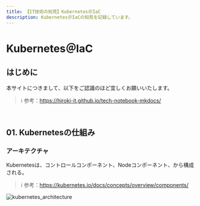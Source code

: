 ```yaml
---
title: 【IT技術の知見】Kubernetes＠IaC
description: Kubernetes＠IaCの知見を記録しています。
---
```


# Kubernetes＠IaC

## はじめに

本サイトにつきまして、以下をご認識のほど宜しくお願いいたします。

> ℹ️ 参考：https://hiroki-it.github.io/tech-notebook-mkdocs/

<br>

## 01. Kubernetesの仕組み

### アーキテクチャ

Kubernetesは、コントロールコンポーネント、Nodeコンポーネント、から構成される。

> ℹ️ 参考：https://kubernetes.io/docs/concepts/overview/components/

![kubernetes_architecture](https://raw.githubusercontent.com/hiroki-it/tech-notebook/master/images/kubernetes_architecture.png)

<br>
